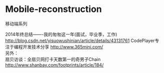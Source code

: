 # Mobile-reconstruction
移动端系列

2014年终总结——-我的匆匆这一年(面试，毕业季，工作)  http://blog.csdn.net/yisuowushinian/article/details/43131761
CodePlayer专注于编程开发技术分享   http://www.365mini.com/<br/>
另外：<br/>
扇贝访谈：全扇贝网打卡天数第一的奇男子Chain  http://www.shanbay.com/footprints/article/184/<br/>